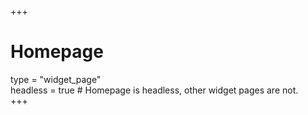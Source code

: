 +++	
# Homepage	
type = "widget_page"	
headless = true  # Homepage is headless, other widget pages are not.	
+++
